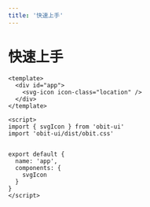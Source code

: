 ```yaml
---
title: '快速上手'
---
```

# 快速上手

```vue
<template>
  <div id="app">
    <svg-icon icon-class="location" />
  </div>
</template>

<script>
import { svgIcon } from 'obit-ui'
import 'obit-ui/dist/obit.css'


export default {
  name: 'app',
  components: {
    svgIcon
  }
}
</script>

```
<ClientOnly>
  <obit-gif/>
</ClientOnly>